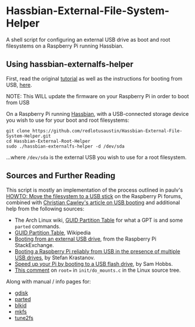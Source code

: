 Hassbian-External-File-System-Helper
===============================

A shell script for configuring an external USB drive as boot and root filesystems
on a Raspberry Pi running Hassbian.

Using hassbian-externalfs-helper
-------------------------------------

First, read the original [tutorial][tutorial] as well as the instructions for booting from USB, [here][bootusb].

NOTE: This WILL update the firmware on your Raspberry Pi in order to boot from USB

On a Raspberry Pi running [Hassbian][hassbian], with a USB-connected storage device you
wish to use for your boot and root filesystems:

    git clone https://github.com/redlotusaustin/Hassbian-External-File-System-Helper.git
    cd Hassbian-External-Root-Helper
    sudo ./hassbian-externalfs-helper -d /dev/sda

...where `/dev/sda` is the external USB you wish to use for a root filesystem.

Sources and Further Reading
---------------------------

This script is mostly an implementation of the process outlined in paulv's
[HOWTO: Move the filesystem to a USB stick][1] on the Raspberry Pi forums, combined with [Christian Cawley's article on USB booting][bootusb] and
additional help from the following sources:

- The Arch Linux wiki, [GUID Partition Table][2] for what a GPT is and
  some `parted` commands.
- [GUID Partition Table][wp], Wikipedia
- [Booting from an external USB drive][3], from the Raspberry Pi StackExchange.
- [Booting a Raspberry Pi reliably from USB in the presence of multiple USB drives][4],
  by Stefan Krastanov.
- [Speed up your Pi by booting to a USB flash drive][5], by Sam Hobbs.
- [This comment][6] on `root=` in `init/do_mounts.c` in the Linux source tree.

Along with manual / info pages for:

- [gdisk](http://manpages.debian.org/cgi-bin/man.cgi?query=gdisk&apropos=0&sektion=0&manpath=Debian+7.0+wheezy&format=html&locale=en)
- [parted](http://manpages.debian.org/cgi-bin/man.cgi?query=parted&apropos=0&sektion=0&manpath=Debian+7.0+wheezy&format=html&locale=en)
- [blkid](http://manpages.debian.org/cgi-bin/man.cgi?query=blkid&apropos=0&sektion=0&manpath=Debian+7.0+wheezy&format=html&locale=en)
- [mkfs](http://manpages.debian.org/cgi-bin/man.cgi?query=mkfs&apropos=0&sektion=0&manpath=Debian+7.0+wheezy&format=html&locale=en)
- [tune2fs](http://manpages.debian.org/cgi-bin/man.cgi?query=tune2fs&apropos=0&sektion=0&manpath=Debian+7.0+wheezy&format=html&locale=en)

[1]: https://www.raspberrypi.org/forums/viewtopic.php?f=29&t=44177
[2]: https://wiki.archlinux.org/index.php/GUID_Partition_Table
[3]: http://raspberrypi.stackexchange.com/questions/12404/booting-from-an-external-usb-drive
[4]: http://blog.krastanov.org/2014/01/30/booting-pi-reliably-from-usb/
[5]: https://samhobbs.co.uk/2013/10/speed-up-your-pi-by-booting-to-a-usb-flash-drive
[wp]: https://en.wikipedia.org/wiki/GUID_Partition_Table
[6]: https://github.com/torvalds/linux/blob/10975933da3d65f8833d4ce98dcc2ecc63a695d6/init/do_mounts.c#L183
[tutorial]: https://learn.adafruit.com/external-drive-as-raspberry-pi-root
[hassbian]: https://home-assistant.io/docs/hassbian/
[bootusb]: http://www.makeuseof.com/tag/make-raspberry-pi-3-boot-usb/